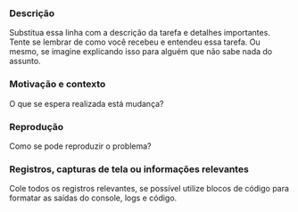 ### Descrição

Substitua essa linha com a descrição da tarefa e detalhes importantes. Tente se lembrar de como você recebeu e entendeu essa tarefa. Ou mesmo, se imagine explicando isso para alguém que não sabe nada do assunto.

### Motivação e contexto

O que se espera realizada está mudança?

### Reprodução

Como se pode reproduzir o problema?

### Registros, capturas de tela ou informações relevantes

Cole todos os registros relevantes, se possível utilize blocos de código para formatar as saídas do console, logs e código.
